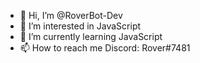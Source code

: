 - 👋 Hi, I’m @RoverBot-Dev
- 👀 I’m interested in JavaScript
- 🌱 I’m currently learning JavaScript
- 📫 How to reach me Discord: Rover#7481

<!---
RoverBot-Dev/RoverBot-Dev is a ✨ special ✨ repository because its `README.md` (this file) appears on your GitHub profile.
You can click the Preview link to take a look at your changes.
--->
